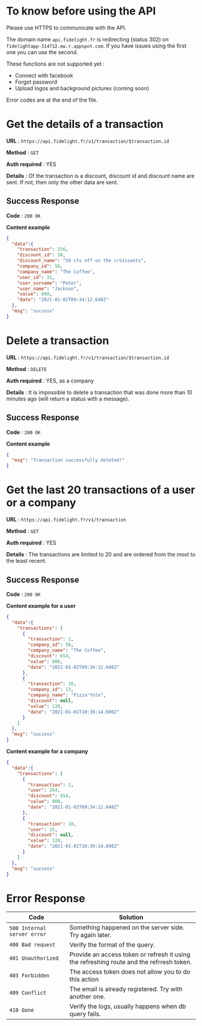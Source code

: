 # To know before using the API

Please use HTTPS to communicate with the API.

The domain name `api.fidelight.fr` is redirecting (status 302) on `fidelightapp-314712.ew.r.appspot.com`. If you have issues using the first one you can use the second.

These functions are not supported yet :
- Connect with facebook
- Forgot password
- Upload logos and background pictures (coming soon)

Error codes are at the end of the file.


# Get the details of a transaction

**URL** : `https://api.fidelight.fr/v1/transaction/$transaction.id`

**Method** : `GET`

**Auth required** : YES

**Details** : Of the transaction is a discount, discount id and discount name are sent. If not, then only the other data are sent.

## Success Response

**Code** : `200 OK`

**Content example**

```json
{
  "data":{
    "transaction": 256,
    "discount_id": 30,
    "discount_name": "50 cts off on the croissants",
    "company_id": 56,
    "company_name": "The Coffee",
    "user_id": 31,
    "user_surname": "Peter",
    "user_name": "Jackson",
    "value": 800,
    "date": "2021-01-02T09:34:12.648Z"
  },
  "msg": "success"
}
```


# Delete a transaction

**URL** : `https://api.fidelight.fr/v1/transaction/$transaction.id`

**Method** : `DELETE`

**Auth required** : YES, as a company

**Details** : It is impossible to delete a transaction that was done more than 10 minutes ago (will return a status with a message).

## Success Response

**Code** : `200 OK`

**Content example**

```json
{
  "msg": "Transaction successfully deleted!"
}
```


# Get the last 20 transactions of a user or a company

**URL** : `https://api.fidelight.fr/v1/transaction`

**Method** : `GET`

**Auth required** : YES

**Details** : The transactions are limited to 20 and are ordered from the most to the least recent.

## Success Response

**Code** : `200 OK`

**Content example for a user**

```json
{
  "data":{
    "transactions": [
      {
        "transaction": 2,
        "company_id": 56,
        "company_name": "The Coffee",
        "discount": 654,
        "value": 800,
        "date": "2021-01-02T09:34:12.648Z"
      },
      {
        "transaction": 18,
        "company_id": 13,
        "company_name": "Pizza'Yolo",
        "discount": null,
        "value": 120,
        "date": "2021-01-01T10:39:14.698Z"
      }
    ]
  },
  "msg": "success"
}
```

**Content example for a company**

```json
{
  "data":{
    "transactions": [
      {
        "transaction": 2,
        "user": 264,
        "discount": 654,
        "value": 800,
        "date": "2021-01-02T09:34:12.648Z"
      },
      {
        "transaction": 18,
        "user": 25,
        "discount": null,
        "value": 120,
        "date": "2021-01-01T10:39:14.698Z"
      }
    ]
  },
  "msg": "success"
}
```


# Error Response

Code | Solution
--- | ---
`500 Internal server error` | Something happened on the server side. Try again later.
`400 Bad request` | Verify the format of the query.
`401 Unauthorized` | Provide an access token or refresh it using the refreshing route and the refrresh token.
`403 Forbidden` | The access token does not allow you to do this action
`409 Conflict` | The email is already registered. Try with another one.
`410 Gone` | Verify the logs, usually happens when db query fails.
